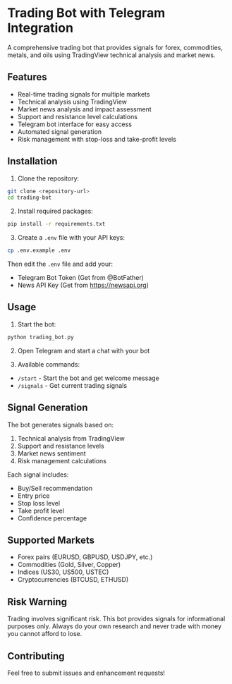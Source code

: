 # Trading Bot with Telegram Integration

A comprehensive trading bot that provides signals for forex, commodities, metals, and oils using TradingView technical analysis and market news.

## Features

- Real-time trading signals for multiple markets
- Technical analysis using TradingView
- Market news analysis and impact assessment
- Support and resistance level calculations
- Telegram bot interface for easy access
- Automated signal generation
- Risk management with stop-loss and take-profit levels

## Installation

1. Clone the repository:
```bash
git clone <repository-url>
cd trading-bot
```

2. Install required packages:
```bash
pip install -r requirements.txt
```

3. Create a `.env` file with your API keys:
```bash
cp .env.example .env
```
Then edit the `.env` file and add your:
- Telegram Bot Token (Get from @BotFather)
- News API Key (Get from https://newsapi.org)

## Usage

1. Start the bot:
```bash
python trading_bot.py
```

2. Open Telegram and start a chat with your bot

3. Available commands:
- `/start` - Start the bot and get welcome message
- `/signals` - Get current trading signals

## Signal Generation

The bot generates signals based on:
1. Technical analysis from TradingView
2. Support and resistance levels
3. Market news sentiment
4. Risk management calculations

Each signal includes:
- Buy/Sell recommendation
- Entry price
- Stop loss level
- Take profit level
- Confidence percentage

## Supported Markets

- Forex pairs (EURUSD, GBPUSD, USDJPY, etc.)
- Commodities (Gold, Silver, Copper)
- Indices (US30, US500, USTEC)
- Cryptocurrencies (BTCUSD, ETHUSD)

## Risk Warning

Trading involves significant risk. This bot provides signals for informational purposes only. Always do your own research and never trade with money you cannot afford to lose.

## Contributing

Feel free to submit issues and enhancement requests! 